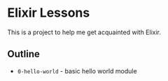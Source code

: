 # Elixir Lessons

This is a project to help me get acquainted with Elixir.

## Outline

* `0-hello-world` - basic hello world module
